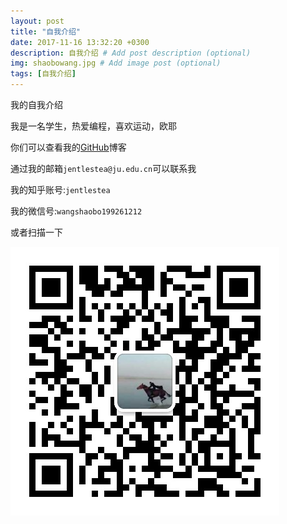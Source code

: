 ```yaml
---
layout: post
title: "自我介绍"
date: 2017-11-16 13:32:20 +0300
description: 自我介绍 # Add post description (optional)
img: shaobowang.jpg # Add image post (optional)
tags: [自我介绍]
---
```


我的自我介绍

我是一名学生，热爱编程，喜欢运动，欧耶


你们可以查看我的[GitHub][GitHub-link]博客

通过我的邮箱`jentlestea@ju.edu.cn`可以联系我

我的知乎账号:`jentlestea`

我的微信号:`wangshaobo199261212`

或者扫描一下

![](../assets/img/my_wechat.jpg)

[GitHub-link]: https://jentlestea1.github.io



